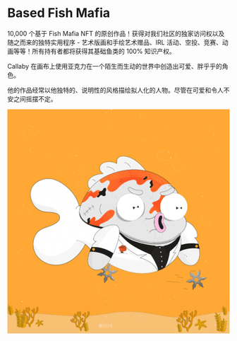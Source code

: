 # Based Fish Mafia

10,000 个基于 Fish Mafia NFT 的原创作品！获得对我们社区的独家访问权以及随之而来的独特实用程序 - 艺术版画和手绘艺术赠品、IRL 活动、空投、竞赛、动画等等！所有持有者都将获得其基础鱼类的 100% 知识产权。

Callaby 在画布上使用亚克力在一个陌生而生动的世界中创造出可爱、胖乎乎的角色。

他的作品经常以他独特的、说明性的风格描绘拟人化的人物。尽管在可爱和令人不安之间摇摆不定。

![nft](unnamed.png)
